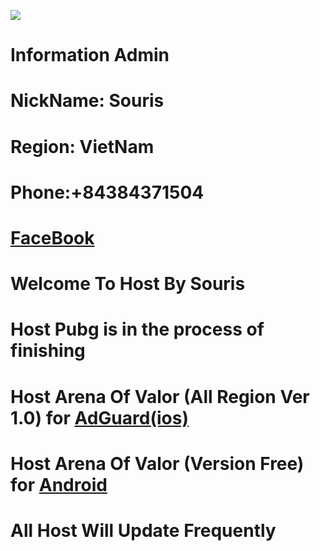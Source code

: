 ![](https://steamuserimages-a.akamaihd.net/ugc/764896681220221946/0E2FB56D8F2D417575951567CE9A8B3BE92F0F22/)
# Information Admin
# NickName: Souris
# Region: VietNam
# Phone:+84384371504
# [FaceBook](https://facebook.com/souris0112)





# Welcome To Host By Souris
# Host Pubg is in the process of finishing
# Host Arena Of Valor (All Region Ver 1.0) for [AdGuard(ios)](https://raw.githubusercontent.com/SourisTTN/createhost/master/AOVHost(2.0))
# Host Arena Of Valor (Version Free) for [Android](https://raw.githubusercontent.com/SourisTTN/createhost/master/HostAOV(android))
# All Host Will Update Frequently
